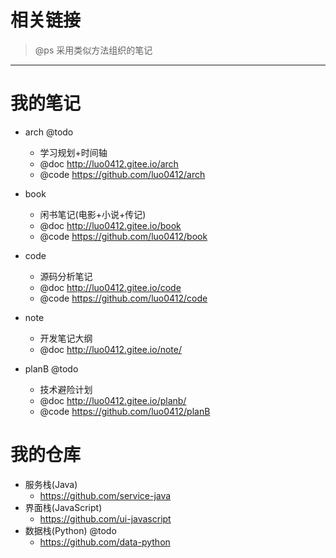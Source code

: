 # 相关链接

> @ps 采用类似方法组织的笔记

---

# 我的笔记

- arch @todo
  - 学习规划+时间轴 
  - @doc http://luo0412.gitee.io/arch
  - @code https://github.com/luo0412/arch 

- book 
  - 闲书笔记(电影+小说+传记) 
  - @doc http://luo0412.gitee.io/book
  - @code https://github.com/luo0412/book  

- code 
  - 源码分析笔记 
  - @doc http://luo0412.gitee.io/code
  - @code https://github.com/luo0412/code 

- note
  - 开发笔记大纲  
  - @doc http://luo0412.gitee.io/note/
  
- planB @todo
  - 技术避险计划
  - @doc http://luo0412.gitee.io/planb/
  - @code https://github.com/luo0412/planB

# 我的仓库

- 服务栈(Java)
  - https://github.com/service-java
- 界面栈(JavaScript) 
  - https://github.com/ui-javascript
- 数据栈(Python) @todo
  - https://github.com/data-python